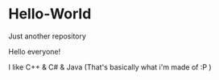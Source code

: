 # Hello-World
Just another repository

Hello everyone!

I like C++ & C# & Java (That's basically what i'm made of :P )
